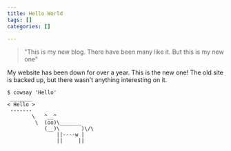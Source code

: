 ```yaml
---
title: Hello World
tags: []
categories: []

---
```


> "This is my new blog. There have been many like it. But this is my new one"

My website has been down for over a year. This is the new one! The old site is
backed up, but there wasn't anything interesting on it.

```
$ cowsay 'Hello'
 _______
< Hello >
 -------
        \   ^__^
         \  (oo)\_______
            (__)\       )\/\
                ||----w |
                ||     ||
```

